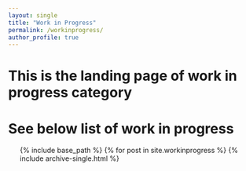 ```yaml
---
layout: single
title: "Work in Progress"
permalink: /workinprogress/
author_profile: true
---
```


# This is the landing page of work in progress category

See below list of work in progress
===

<ul> {% include base_path %}
{% for post in site.workinprogress %}
  {% include archive-single.html %}